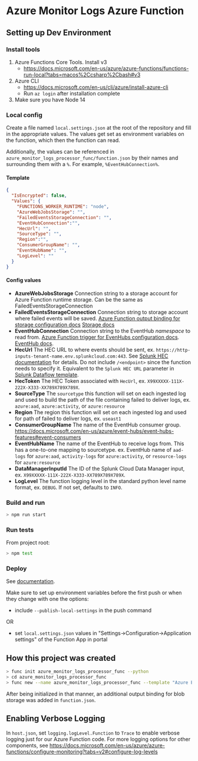 # Azure Monitor Logs Azure Function

## Setting up Dev Environment
### Install tools
1. Azure Functions Core Tools. Install v3
   * https://docs.microsoft.com/en-us/azure/azure-functions/functions-run-local?tabs=macos%2Ccsharp%2Cbash#v3
1. Azure CLI
   * https://docs.microsoft.com/en-us/cli/azure/install-azure-cli
   * Run `az login` after installation complete
1. Make sure you have Node 14

### Local config
Create a file named `local.settings.json` at the root of the repository and fill in the appropriate values. The values
get set as environment variables on the function, which then the function can read.

Additionally, the values can be referenced in `azure_monitor_logs_processor_func/function.json` by their names and
surrounding them with a `%`. For example, `%EventHubConnection%`.

#### Template
```json
{
  "IsEncrypted": false,
  "Values": {
    "FUNCTIONS_WORKER_RUNTIME": "node",
    "AzureWebJobsStorage": "",
    "FailedEventsStorageConnection": "",
    "EventHubConnection":"",
    "HecUrl": "",
    "SourceType": "",
    "Region":"",
    "ConsumerGroupName": "",
    "EventHubName": "",
    "LogLevel": ""
  }
}
```
#### Config values
- **AzureWebJobsStorage** Connection string to a storage account for Azure Function runtime storage. Can be the same as
FailedEventsStorageConnection
- **FailedEventsStorageConnection** Connection string to storage account where failed events will be saved.
  [Azure Function output binding for storage configuration docs](https://docs.microsoft.com/en-us/azure/azure-functions/functions-bindings-storage-blob-output?tabs=python#configuration)
  [Storage docs](https://docs.microsoft.com/en-us/azure/storage/common/storage-configure-connection-string)
- **EventHubConnection** Connection string to the EventHub *namespace* to read from.
  [Azure Function trigger for EvenHubs configuration docs](https://docs.microsoft.com/en-us/azure/azure-functions/functions-bindings-event-hubs-trigger?tabs=python#configuration).
  [EventHub docs](https://docs.microsoft.com/en-us/azure/event-hubs/event-hubs-get-connection-string).
- **HecUrl** The HEC URL to where events should be sent, ex. `https://http-inputs-tenant-name.env.splunkcloud.com:443`. See [Splunk HEC documentation](https://docs.splunk.com/Documentation/Splunk/8.2.1/Data/UsetheHTTPEventCollector) for details. Do not include `/<endpoint>` since the function needs to specify it. Equivalent to the `Splunk HEC URL` parameter in [Splunk Dataflow template](https://cloud.google.com/blog/products/data-analytics/connect-to-splunk-with-a-dataflow-template).
- **HecToken** The HEC Token associated with `HecUrl`, ex. `X99XXXXX-111X-222X-X333-XX789X789X789X`.
- **SourceType** The `sourcetype` this function will set on each ingested log and used to build the path of the file
  containing failed to deliver logs, ex. `azure:aad`, `azure:activity`, or `azure:resource`
- **Region** The region this function will set on each ingested log and used for path of failed to deliver logs, ex.
  `useast1`
- **ConsumerGroupName** The name of the EventHub consumer group. https://docs.microsoft.com/en-us/azure/event-hubs/event-hubs-features#event-consumers
- **EventHubName** The name of the EventHub to receive logs from. This has a one-to-one mapping to sourcetype. ex.
  EventHub name of `aad-logs` for `azure:aad`, `activity-logs` for `azure:activity`, or `resource-logs` for `azure:resource`
- **DataManagerInputId** The ID of the Splunk Cloud Data Manager input, ex. `X99XXXXX-111X-222X-X333-XX789X789X789X`.
- **LogLevel** The function logging level in the standard python level name format, ex. `DEBUG`. If not set, defaults to `INFO`.


### Build and run
```bash
> npm run start
```

### Run tests
From project root:
```bash
> npm test
```

### Deploy
See [documentation](https://docs.microsoft.com/en-us/azure/azure-functions/functions-run-local?tabs=windows%2Ccsharp%2Cportal%2Cbash%2Ckeda#publish).

Make sure to set up environment variables before the first push or when they change with one the options:
- include `--publish-local-settings` in the push command

OR

- set `local.settings.json` values in "Settings->Configuration->Application settings" of the Function App in portal


## How this project was created
```bash
> func init azure_monitor_logs_processor_func --python
> cd azure_monitor_logs_processor_func
> func new --name azure_monitor_logs_processor_func --template "Azure Event Hub trigger" --cadinality "many" --connection "EVENTHUB_CONNECTION_STRING" --consumerGroup "splunk-consumer-group" --dataType "string"
```
After being initialized in that manner, an additional output binding for blob storage was added in `function.json`.

## Enabling Verbose Logging
In `host.json`, set `logging.logLevel.Function` to `Trace` to enable verbose logging just for our Azure Function code.
For more logging options for other components, see https://docs.microsoft.com/en-us/azure/azure-functions/configure-monitoring?tabs=v2#configure-log-levels